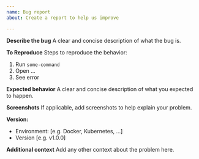 ```yaml
---
name: Bug report
about: Create a report to help us improve

---
```


**Describe the bug**
A clear and concise description of what the bug is.

**To Reproduce**
Steps to reproduce the behavior:
1. Run `some-command`
2. Open ...
3. See error

**Expected behavior**
A clear and concise description of what you expected to happen.

**Screenshots**
If applicable, add screenshots to help explain your problem.

**Version:**
 - Environment: [e.g. Docker, Kubernetes, ...]
 - Version [e.g. v1.0.0]

**Additional context**
Add any other context about the problem here.
